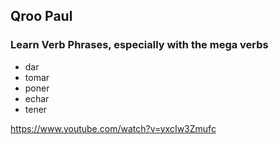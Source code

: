 
## Qroo Paul

### Learn Verb Phrases, especially with the mega verbs

- dar
- tomar
- poner
- echar
- tener

https://www.youtube.com/watch?v=yxcIw3Zmufc
